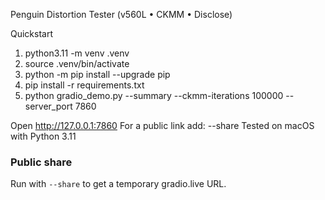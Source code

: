 Penguin Distortion Tester (v560L • CKMM • Disclose)

Quickstart
1) python3.11 -m venv .venv
2) source .venv/bin/activate
3) python -m pip install --upgrade pip
4) pip install -r requirements.txt
5) python gradio_demo.py --summary --ckmm-iterations 100000 --server_port 7860

Open http://127.0.0.1:7860
For a public link add: --share
Tested on macOS with Python 3.11

### Public share
Run with `--share` to get a temporary gradio.live URL.
